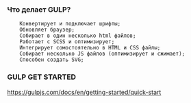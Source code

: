### Что делает GULP?

        Конвертирует и подключает шрифты;
        Обновляет браузер;
        Собирает в один несколько html файлов;
        Работает с SCSS и оптимизирует;
        Интегрирует сомостоятельно в HTML и CSS файлы;
        Собирает несколько JS файлов (оптимизирует и сжимает);
        Способен создать SVG;

### GULP GET STARTED
https://gulpjs.com/docs/en/getting-started/quick-start

